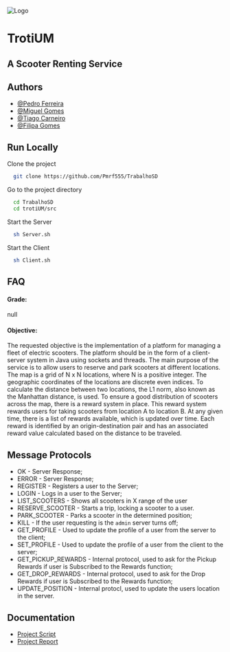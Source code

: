 
![Logo](https://i.imgur.com/D23Et93.png)

# TrotiUM
## A Scooter Renting Service


## Authors

- [@Pedro Ferreira](https://www.github.com/Pmrf555)
- [@Miguel Gomes](https://www.github.com/MayorX500)
- [@Tiago Carneiro](https://www.github.com/Tiago5Carneiro)
- [@Filipa Gomes](https://www.github.com/FilipaSGomes)


## Run Locally

Clone the project

```bash
  git clone https://github.com/Pmrf555/TrabalhoSD
```

Go to the project directory

```bash
  cd TrabalhoSD
  cd trotiUM/src
```

Start the Server

```bash
  sh Server.sh
```

Start the Client

```bash
  sh Client.sh
```


## FAQ

#### Grade:

null

#### Objective:

The requested objective is the implementation of a platform for managing a fleet of electric scooters.
The platform should be in the form of a client-server system in Java using sockets and threads.
The main purpose of the service is to allow users to reserve and park scooters at different locations.
The map is a grid of N x N locations, where N is a positive integer.
The geographic coordinates of the locations are discrete even indices.
To calculate the distance between two locations, the L1 norm, also known as the Manhattan distance, is used.
To ensure a good distribution of scooters across the map, there is a reward system in place.
This reward system rewards users for taking scooters from location A to location B.
At any given time, there is a list of rewards available, which is updated over time.
Each reward is identified by an origin-destination pair and has an associated reward value calculated based on the distance to be traveled.


## Message Protocols

- OK - Server Response;
- ERROR - Server Response;
- REGISTER - Registers a user to the Server;
- LOGIN - Logs in a user to the Server;
- LIST_SCOOTERS - Shows all scooters in X range of the user
- RESERVE_SCOOTER - Starts a trip, locking a scooter to a user.
- PARK_SCOOTER - Parks a scooter in the determined position;
- KILL - If the user requesting is the `admin` server turns off;
- GET_PROFILE - Used to update the profile of a user from the server to the client;
- SET_PROFILE - Used to update the profile of a user from the client to the server;
- GET_PICKUP_REWARDS - Internal protocol, used to ask for the Pickup Rewards if user is Subscribed to the Rewards function; 
- GET_DROP_REWARDS - Internal protocol, used to ask for the Drop Rewards if user is Subscribed to the Rewards function;
- UPDATE_POSITION - Internal protocl, used to update the users location in the server.
## Documentation

- [Project Script](trotiUM/resources/Script.pdf)
- [Project Report](trotiUM/resources/placeholder.md)

